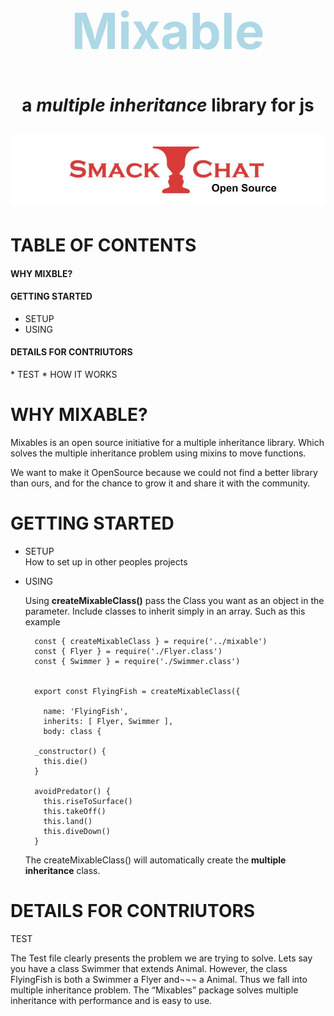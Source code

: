 <div style="background-image: Fly.png; width: 100px" back>

</div>



<h1 style="text-align: center; color: lightblue; font-size: 80px"> Mixable <h1/>

<p style="text-align: center;">   a <i> multiple inheritance </i> library for js </p>

![GitHub Logo](logo.jpg)



<h1>TABLE OF CONTENTS</h1>

<h4>WHY MIXBLE?</h4> 


<h4>GETTING STARTED</h4> 

* SETUP
* USING  

<h4>DETAILS FOR CONTRIUTORS</h4>
* TEST
* HOW IT WORKS

<h1> WHY MIXABLE? </h1>

Mixables is an open source initiative for a multiple inheritance library.
Which solves the multiple inheritance problem using mixins to move functions.

We want to make it OpenSource because we could not find a better library than ours, and for the chance to grow it and share it with the community.


<h1>GETTING STARTED</h1>

* SETUP  
		How to set up in other peoples projects


* USING 

	Using **createMixableClass()** pass the Class you want as an object in the parameter.
	Include classes to inherit simply in an array. Such as this example

		

		const { createMixableClass } = require('../mixable')  
		const { Flyer } = require('./Flyer.class')  
		const { Swimmer } = require('./Swimmer.class')
	
			
		export const FlyingFish = createMixableClass({
	
		  name: 'FlyingFish',
		  inherits: [ Flyer, Swimmer ],
		  body: class {

	    _constructor() {
	      this.die()
	    }
	  
	    avoidPredator() {
	      this.riseToSurface()
	      this.takeOff()
	      this.land()
	      this.diveDown()
	    }
  
  	The createMixableClass() will automatically create the **multiple inheritance** class.
 
      

<h1>DETAILS FOR CONTRIUTORS</h1>
TEST

The Test file clearly presents the problem we are trying to solve. Lets say you have a class Swimmer that extends Animal. However, the class FlyingFish is both a Swimmer a Flyer and¬¬¬ a Animal. Thus we fall into multiple inheritance problem. The “Mixables” package solves multiple inheritance with performance and is easy to use.






